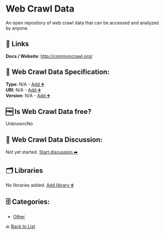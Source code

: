 # Web Crawl Data

An open repository of web crawl data that can be accessed and analyzed by anyone.

##  🔗 Links
**Docs / Website**: http://commoncrawl.org/

## 🧬 Web Crawl Data Specification:
**Type**: N/A - [Add ➕](https://github.com/apis-list/apis-list/edit/main/apis/web-crawl-data/web-crawl-data.yaml)  
**URI**: N/A - [Add ➕](https://github.com/apis-list/apis-list/edit/main/apis/web-crawl-data/web-crawl-data.yaml)  
**Version**: N/A - [Add ➕](https://github.com/apis-list/apis-list/edit/main/apis/web-crawl-data/web-crawl-data.yaml)

## 🆓 Is Web Crawl Data free?
 Unknown/No 

## 💬 Web Crawl Data Discussion:
Not yet started. [Start discussion ➡️](https://github.com/apis-list/apis-list/discussions/new)

## 🗂️ Libraries

No libraries added. [Add library ➕](https://github.com/apis-list/apis-list/edit/main/apis/web-crawl-data/web-crawl-data.yaml)    


## 🗄️ Categories:
- [Other](https://github.com/apis-list/apis-list#other-)

🔙  [Back to List](https://github.com/apis-list/apis-list)
